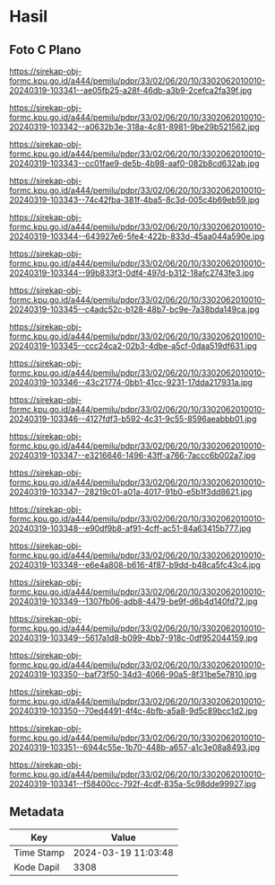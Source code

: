 # Hasil

## Foto C Plano

https://sirekap-obj-formc.kpu.go.id/a444/pemilu/pdpr/33/02/06/20/10/3302062010010-20240319-103341--ae05fb25-a28f-46db-a3b9-2cefca2fa39f.jpg

https://sirekap-obj-formc.kpu.go.id/a444/pemilu/pdpr/33/02/06/20/10/3302062010010-20240319-103342--a0632b3e-318a-4c81-8981-9be29b521562.jpg

https://sirekap-obj-formc.kpu.go.id/a444/pemilu/pdpr/33/02/06/20/10/3302062010010-20240319-103343--cc01fae9-de5b-4b98-aaf0-082b8cd632ab.jpg

https://sirekap-obj-formc.kpu.go.id/a444/pemilu/pdpr/33/02/06/20/10/3302062010010-20240319-103343--74c42fba-381f-4ba5-8c3d-005c4b69eb59.jpg

https://sirekap-obj-formc.kpu.go.id/a444/pemilu/pdpr/33/02/06/20/10/3302062010010-20240319-103344--643927e6-5fe4-422b-833d-45aa044a590e.jpg

https://sirekap-obj-formc.kpu.go.id/a444/pemilu/pdpr/33/02/06/20/10/3302062010010-20240319-103344--99b833f3-0df4-497d-b312-18afc2743fe3.jpg

https://sirekap-obj-formc.kpu.go.id/a444/pemilu/pdpr/33/02/06/20/10/3302062010010-20240319-103345--c4adc52c-b128-48b7-bc9e-7a38bda149ca.jpg

https://sirekap-obj-formc.kpu.go.id/a444/pemilu/pdpr/33/02/06/20/10/3302062010010-20240319-103345--ccc24ca2-02b3-4dbe-a5cf-0daa519df631.jpg

https://sirekap-obj-formc.kpu.go.id/a444/pemilu/pdpr/33/02/06/20/10/3302062010010-20240319-103346--43c21774-0bb1-41cc-9231-17dda217931a.jpg

https://sirekap-obj-formc.kpu.go.id/a444/pemilu/pdpr/33/02/06/20/10/3302062010010-20240319-103346--4127fdf3-b592-4c31-9c55-8596aeabbb01.jpg

https://sirekap-obj-formc.kpu.go.id/a444/pemilu/pdpr/33/02/06/20/10/3302062010010-20240319-103347--e3216646-1496-43ff-a766-7accc6b002a7.jpg

https://sirekap-obj-formc.kpu.go.id/a444/pemilu/pdpr/33/02/06/20/10/3302062010010-20240319-103347--28219c01-a01a-4017-91b0-e5b1f3dd8621.jpg

https://sirekap-obj-formc.kpu.go.id/a444/pemilu/pdpr/33/02/06/20/10/3302062010010-20240319-103348--e90df9b8-af91-4cff-ac51-84a63415b777.jpg

https://sirekap-obj-formc.kpu.go.id/a444/pemilu/pdpr/33/02/06/20/10/3302062010010-20240319-103348--e6e4a808-b616-4f87-b9dd-b48ca5fc43c4.jpg

https://sirekap-obj-formc.kpu.go.id/a444/pemilu/pdpr/33/02/06/20/10/3302062010010-20240319-103349--1307fb06-adb8-4479-be9f-d6b4d140fd72.jpg

https://sirekap-obj-formc.kpu.go.id/a444/pemilu/pdpr/33/02/06/20/10/3302062010010-20240319-103349--5617a1d8-b099-4bb7-918c-0df952044159.jpg

https://sirekap-obj-formc.kpu.go.id/a444/pemilu/pdpr/33/02/06/20/10/3302062010010-20240319-103350--baf73f50-34d3-4066-90a5-8f31be5e7810.jpg

https://sirekap-obj-formc.kpu.go.id/a444/pemilu/pdpr/33/02/06/20/10/3302062010010-20240319-103350--70ed4491-4f4c-4bfb-a5a8-9d5c89bcc1d2.jpg

https://sirekap-obj-formc.kpu.go.id/a444/pemilu/pdpr/33/02/06/20/10/3302062010010-20240319-103351--6944c55e-1b70-448b-a657-a1c3e08a8493.jpg

https://sirekap-obj-formc.kpu.go.id/a444/pemilu/pdpr/33/02/06/20/10/3302062010010-20240319-103341--f58400cc-792f-4cdf-835a-5c98dde99927.jpg


## Metadata

| Key        | Value               |
| ---------- | ------------------- |
| Time Stamp | 2024-03-19 11:03:48 |
| Kode Dapil | 3308                |



